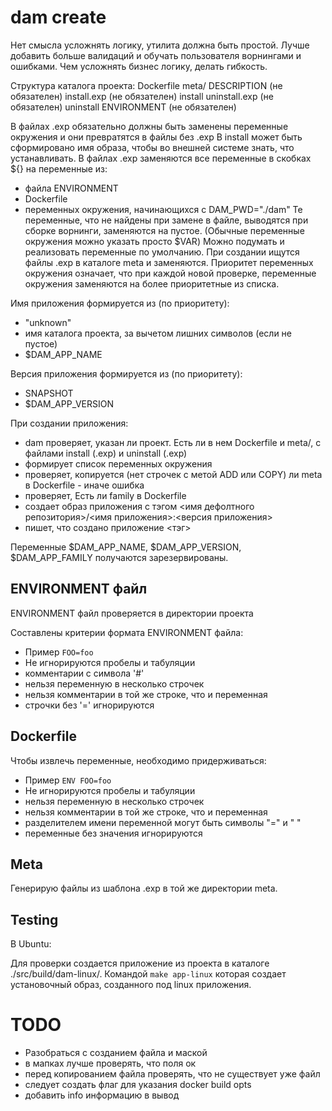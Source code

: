 # dam create
Нет смысла усложнять логику, утилита должна быть простой.
Лучше добавить больше валидаций и обучать пользователя ворнингами и ошибками.
Чем усложнять бизнес логику, делать гибкость.

Структура каталога проекта:
Dockerfile
meta/
    DESCRIPTION (не обязателен)
    install.exp (не обязателен)
    install
    uninstall.exp (не обязателен)
    uninstall
    ENVIRONMENT (не обязателен)

В файлах .exp обязательно должны быть заменены переменные окружения и они превратятся в файлы без .exp
В install может быть сформировано имя образа, чтобы во внешней системе знать, что устанавливать.
В файлах .exp заменяются все переменные в скобках ${} на переменные из:
- файла ENVIRONMENT
- Dockerfile
- переменных окружения, начинающихся с DAM_PWD="./dam"
Те переменные, что не найдены при замене в файле, выводятся при сборке ворнинги, заменяются на пустое.
(Обычные переменные окружения можно указать просто $VAR)
Можно подумать и реализовать переменные по умолчанию.
При создании ищутся файлы .exp в каталоге meta и заменяются.
Приоритет переменных окружения означает, что при каждой новой проверке, переменные окружения заменяются на более приоритетные из списка.

Имя приложения формируется из (по приоритету):
- "unknown"
- имя каталога проекта, за вычетом лишних символов (если не пустое)
- $DAM_APP_NAME

Версия приложения формируется из (по приоритету):
- SNAPSHOT
- $DAM_APP_VERSION

При создании приложения:
- dam проверяет, указан ли проект. Есть ли в нем Dockerfile и meta/, с файлами install (.exp) и uninstall (.exp)
- формирует список переменных окружения
- проверяет, копируется (нет строчек с метой ADD или COPY) ли meta в Dockerfile - иначе ошибка
- проверяет, Есть ли family в Dockerfile
- создает образ приложения с тэгом <имя дефолтного репозитория>/<имя приложения>:<версия приложения>
- пишет, что создано приложение <тэг>

Переменные $DAM_APP_NAME, $DAM_APP_VERSION, $DAM_APP_FAMILY получаются зарезервированы.

## ENVIRONMENT файл
ENVIRONMENT файл проверяется в директории проекта

Составлены критерии формата ENVIRONMENT файла:
- Пример `FOO=foo`
- Не игнорируются пробелы и табуляции
- комментарии с символа '#'
- нельзя переменную в несколько строчек
- нельзя комментарии в той же строке, что и переменная
- строчки без '=' игнорируются

## Dockerfile 
Чтобы извлечь переменные, необходимо придерживаться:
- Пример `ENV FOO=foo`
- Не игнорируются пробелы и табуляции
- нельзя переменную в несколько строчек
- нельзя комментарии в той же строке, что и переменная
- разделителем имени переменной могут быть символы "=" и " "
- переменные без значения игнорируются

## Meta
Генерирую файлы из шаблона .exp в той же директории meta.

## Testing
В Ubuntu:

Для проверки создается приложение из проекта в каталоге ./src/build/dam-linux/. 
Командой `make app-linux` которая создает установочный образ, созданного под linux приложения.

# TODO
- Разобраться с созданием файла и маской
- в мапках лучше проверять, что поля ок
- перед копированием файла проверять, что не существует уже файл
- следует создать флаг для указания docker build opts
- добавить info информацию в вывод